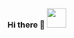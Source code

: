 ### Hi there 👋      <img loading="lazy" src="https://cdn.jsdelivr.net/gh/devicons/devicon/icons/python/python-original.svg" width="40" height="40"/>

<!--
**Carlosrenato9764/Carlosrenato9764** is a ✨ _special_ ✨ repository because its `README.md` (this file) appears on your GitHub profile.

Here are some ideas to get you started:

- 🔭 I’m currently working on ...
- 🌱 I’m currently learning ...
- 👯 I’m looking to collaborate on ...
- 🤔 I’m looking for help with ...
- 💬 Ask me about ...
- 📫 How to reach me: ...
- 😄 Pronouns: ...
- ⚡ Fun fact: ...
-->
